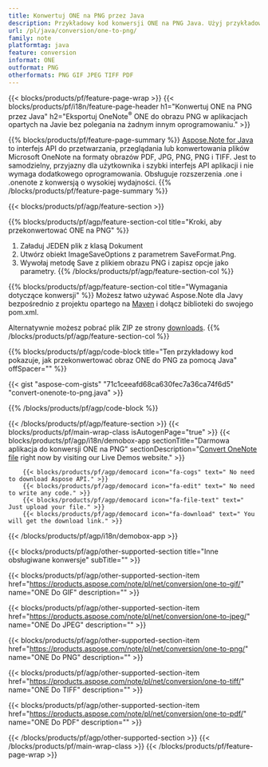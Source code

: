 ```yaml
---
title: Konwertuj ONE na PNG przez Java
description: Przykładowy kod konwersji ONE na PNG Java. Użyj przykładowego kodu API dla plików wsadowych ONE do konwersji PNG w dowolnej aplikacji opartej na Javie. 
url: /pl/java/conversion/one-to-png/
family: note
platformtag: java
feature: conversion
informat: ONE
outformat: PNG
otherformats: PNG GIF JPEG TIFF PDF
---
```

{{< blocks/products/pf/feature-page-wrap >}}
{{< blocks/products/pf/i18n/feature-page-header h1="Konwertuj ONE na PNG przez Java" h2="Eksportuj OneNote<sup>&reg;</sup> ONE do obrazu PNG w aplikacjach opartych na Javie bez polegania na żadnym innym oprogramowaniu." >}}

{{% blocks/products/pf/feature-page-summary %}}
[Aspose.Note for Java](https://products.aspose.com/note/java/) to interfejs API do przetwarzania, przeglądania lub konwertowania plików Microsoft OneNote na formaty obrazów PDF, JPG, PNG, PNG i TIFF. Jest to samodzielny, przyjazny dla użytkownika i szybki interfejs API aplikacji i nie wymaga dodatkowego oprogramowania. Obsługuje rozszerzenia .one i .onenote z konwersją o wysokiej wydajności.
{{% /blocks/products/pf/feature-page-summary  %}}

{{< blocks/products/pf/agp/feature-section >}}

{{% blocks/products/pf/agp/feature-section-col title="Kroki, aby przekonwertować ONE na PNG" %}}
1. Załaduj JEDEN plik z klasą Dokument
2. Utwórz obiekt ImageSaveOptions z parametrem SaveFormat.Png.
3. Wywołaj metodę Save z plikiem obrazu PNG i zapisz opcje jako parametry.
{{% /blocks/products/pf/agp/feature-section-col %}}

{{% blocks/products/pf/agp/feature-section-col title="Wymagania dotyczące konwersji" %}}
Możesz łatwo używać Aspose.Note dla Javy bezpośrednio z projektu opartego na [Maven](https://repository.aspose.com/webapp/#/artifacts/browse/tree/General/repo/com/aspose/aspose-note) i dołącz biblioteki do swojego pom.xml.

Alternatywnie możesz pobrać plik ZIP ze strony [downloads](https://downloads.aspose.com/note/java).
{{% /blocks/products/pf/agp/feature-section-col %}}

{{% blocks/products/pf/agp/code-block title="Ten przykładowy kod pokazuje, jak przekonwertować obraz ONE do PNG za pomocą Java" offSpacer="" %}}

{{< gist "aspose-com-gists" "71c1ceeafd68ca630fec7a36ca74f6d5" "convert-onenote-to-png.java" >}}

{{% /blocks/products/pf/agp/code-block %}}

{{< /blocks/products/pf/agp/feature-section >}}
{{< blocks/products/pf/main-wrap-class isAutogenPage="true" >}}
{{< blocks/products/pf/agp/i18n/demobox-app sectionTitle="Darmowa aplikacja do konwersji ONE na PNG" sectionDescription="[Convert OneNote file](https://products.aspose.app/note/conversion/onenote-to-png) right now by visiting our Live Demos website." >}}

        {{< blocks/products/pf/agp/democard icon="fa-cogs" text=" No need to download Aspose API." >}}
        {{< blocks/products/pf/agp/democard icon="fa-edit" text=" No need to write any code." >}}
        {{< blocks/products/pf/agp/democard icon="fa-file-text" text=" Just upload your file." >}}
        {{< blocks/products/pf/agp/democard icon="fa-download" text=" You will get the download link." >}}
		
{{< /blocks/products/pf/agp/i18n/demobox-app >}}

{{< blocks/products/pf/agp/other-supported-section title="Inne obsługiwane konwersje" subTitle="" >}}

{{< blocks/products/pf/agp/other-supported-section-item href="https://products.aspose.com/note/pl/net/conversion/one-to-gif/" name="ONE Do GIF" description="" >}}

{{< blocks/products/pf/agp/other-supported-section-item href="https://products.aspose.com/note/pl/net/conversion/one-to-jpeg/" name="ONE Do JPEG" description="" >}}

{{< blocks/products/pf/agp/other-supported-section-item href="https://products.aspose.com/note/pl/net/conversion/one-to-png/" name="ONE Do PNG" description="" >}}

{{< blocks/products/pf/agp/other-supported-section-item href="https://products.aspose.com/note/pl/net/conversion/one-to-tiff/" name="ONE Do TIFF" description="" >}}

{{< blocks/products/pf/agp/other-supported-section-item href="https://products.aspose.com/note/pl/net/conversion/one-to-pdf/" name="ONE Do PDF" description="" >}}



{{< /blocks/products/pf/agp/other-supported-section >}}
{{< /blocks/products/pf/main-wrap-class >}}
{{< /blocks/products/pf/feature-page-wrap >}}